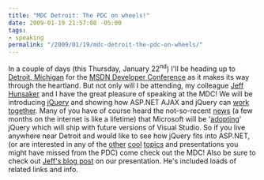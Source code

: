 ```yaml
---
title: "MDC Detroit: The PDC on wheels!"
date: 2009-01-19 21:57:08 -05:00
tags:
- speaking
permalink: "/2009/01/19/mdc-detroit-the-pdc-on-wheels/"
---
```


In a couple of days (this Thursday, January 22<sup>nd</sup>) I'll be heading up to
[Detroit, Michigan](http://msdndevcon.com/Pages/Detroit.aspx) for the
[MSDN Developer Conference](http://msdndevcon.com/Pages/start.aspx)
as it makes its way through the heartland.
But not only will I be attending, my colleague [Jeff Hunsaker](http://www.jeffreyhunsaker.com/)
and I have the great pleasure of speaking at the MDC!
We will be introducing [jQuery](http://jquery.com/) and showing how ASP.NET AJAX and jQuery can
[work together](http://www.hanselman.com/blog/jQuerytoshipwithASPNETMVCandVisualStudio.aspx).
Many of you have of course heard the not-so-recent
[news](http://weblogs.asp.net/scottgu/archive/2008/09/28/jquery-and-microsoft.aspx)
(a few months on the internet is like a lifetime)
that Microsoft will be '[adopting](http://blog.jquery.com/2008/09/28/jquery-microsoft-nokia/)'
jQuery which will ship with future versions of Visual Studio.
So if you live anywhere near Detroit and would like to see how jQuery fits into ASP.NET,
(or are interested in any of the
[other](http://msdndevcon.com/Pages/sessions.aspx#cloudServices)
[cool](http://msdndevcon.com/Pages/sessions.aspx#ClientandP)
[topics](http://msdndevcon.com/Pages/sessions.aspx#Tools)
and presentations you might have missed from the PDC) come check out the MDC!
Also be sure to check out
[Jeff's blog post](http://www.jeffreyhunsaker.com/2009/01/mdc-detroit-introducing-jquery-in.html)
on our presentation.
He's included loads of related links and info.
